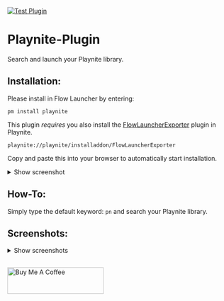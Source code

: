 [![Test Plugin](https://github.com/Garulf/Playnite-Plugin/actions/workflows/test-plugin.yml/badge.svg)](https://github.com/Garulf/Playnite-Plugin/actions/workflows/test-plugin.yml)
# Playnite-Plugin
Search and launch your Playnite library.

## Installation:

Please install in Flow Launcher by entering:
```
pm install playnite
```
This plugin _requires_ you also install the [FlowLauncherExporter](https://github.com/Garulf/FlowLauncherExporter) plugin in Playnite.
```
playnite://playnite/installaddon/FlowLauncherExporter
```
Copy and paste this into your browser to automatically start installation.

<details>
<summary>Show screenshot</summary>

![image](https://user-images.githubusercontent.com/535299/148974556-75f6c392-3000-4bf6-8e50-c3cfd38570fd.png)
</details>

## How-To:

Simply type the default keyword: `pn` and search your Playnite library.


## Screenshots:
<details>
<summary>Show screenshots</summary>

![image](https://user-images.githubusercontent.com/535299/148699124-bbee3f77-c334-43b2-a41b-1cdd9ffc66d1.png)

![image](https://user-images.githubusercontent.com/535299/148699103-969410f3-9ad0-45f6-b1f9-d47fa58ee57a.png)
</details>


##
<a href="https://www.buymeacoffee.com/garulf" target="_blank"><img src="https://cdn.buymeacoffee.com/buttons/v2/default-green.png" alt="Buy Me A Coffee" style="height: 60px !important;width: 217px !important;" ></a>
